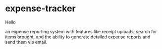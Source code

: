 # expense-tracker

Hello

an expense reporting system with features like receipt uploads, search for items brought, and the ability to generate detailed expense reports and send them via email.

